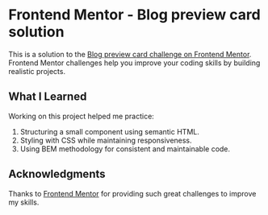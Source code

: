 # Frontend Mentor - Blog preview card solution

This is a solution to the [Blog preview card challenge on Frontend Mentor](https://www.frontendmentor.io/challenges/blog-preview-card-ckPaj01IcS). Frontend Mentor challenges help you improve your coding skills by building realistic projects.

## What I Learned

Working on this project helped me practice:

1. Structuring a small component using semantic HTML.
2. Styling with CSS while maintaining responsiveness.
3. Using BEM methodology for consistent and maintainable code.

## Acknowledgments

Thanks to [Frontend Mentor](https://www.frontendmentor.io/) for providing such great challenges to improve my skills.
